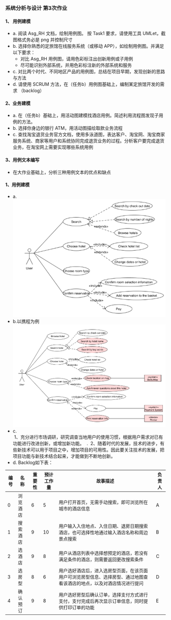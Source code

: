 ### 系统分析与设计 第3次作业
#### 1、 用例建模
- a. 阅读 Asg_RH 文档，绘制用例图。 按 Task1 要求，请使用工具 UMLet，截图格式务必是 png 并控制尺寸
- b. 选择你熟悉的定旅馆在线服务系统（或移动 APP），如绘制用例图。并满足以下要求：
  - 对比 Asg_RH 用例图，请用色彩标注出创新用例或子用例
  - 尽可能识别外部系统，并用色彩标注新的外部系统和服务
- c. 对比两个时代、不同地区产品的用例图，总结在项目早期，发现创新的思路与方法
- d. 请使用 SCRUM 方法，在（任务b）用例图基础上，编制某定旅馆开发的需求 （backlog）
#### 2、业务建模
- a. 在（任务b）基础上，用活动图建模找酒店用例。简述利用流程图发现子用例的方法。
- b. 选择你身边的银行 ATM，用活动图描绘取款业务流程
- c. 查找淘宝退货业务官方文档，使用多泳道图，表达客户、淘宝网、淘宝商家服务系统、商家等用户和系统协同完成退货业务的过程。分析客户要完成退货业务，在淘宝网上需要实现哪些系统用例
#### 3、用例文本编写
- 在大作业基础上，分析三种用例文本的优点和缺点
  
  
#### 1、用例建模
- a.  
![Task1](../images/2.PNG)
- b.以携程为例  
![Ctrip](../images/3.PNG)
- c.  
  1、充分进行市场调研，研究调查当地用户的使用习惯，根据用户需求对已有功能进行改进创新，或增加新功能。  .
  2、随着时代的发展，技术的进步，有些新技术可以用于项目之中，增加项目的可用性。因此要关注技术的发展，把项目功能与新技术结合起来，才能做到不断地创新。   
- d. Backlog如下表：

编号 | 名称 | 重要性 | 预计工作量 | 故事描述 | 负责人
--- | --- | --- | --- | --- | ---
0 | 浏览酒店 | 6 | 5 | 用户打开首页，无需手动搜索，即可浏览所在城市的酒店信息 | A
1 | 搜索酒店 | 9 | 10 | 用户输入入住地点、入住日期、退房日期搜索酒店，也可选择性地通过输入酒店名称和周边景点搜索 | B
2 | 选酒店 | 9 | 8 | 用户从酒店列表中选择想预定的酒店，若没有满足条件的酒店，则需要返回更改搜索条件 | C
3 | 选房型 | 8 | 6 | 用户选好酒店后，进入选房型页面，在该页面用户可浏览房型信息、选择房型、通过地图查看该酒店的地点，以及对酒店情况进行提问 | D
4 | 确认预订 | 9 | 8 | 用户选好房型后确认订单，选择支付方式进行支付，支付完成后再次显示订单信息，同时提供打印订单的功能 | E
